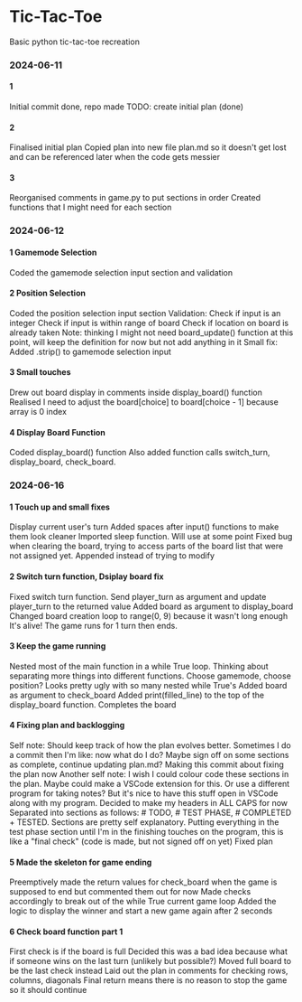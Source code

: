 # Tic-Tac-Toe
 Basic python tic-tac-toe recreation

### 2024-06-11
#### 1
Initial commit done, repo made
TODO: create initial plan (done)

#### 2
Finalised initial plan
Copied plan into new file plan.md so it doesn't get lost and can be referenced later when the code gets messier

#### 3
Reorganised comments in game.py to put sections in order
Created functions that I might need for each section

### 2024-06-12
#### 1 Gamemode Selection
Coded the gamemode selection input section and validation

#### 2 Position Selection
Coded the position selection input section
Validation:
    Check if input is an integer
    Check if input is within range of board
    Check if location on board is already taken
Note: thinking I might not need board_update() function at this point, will keep the definition for now but not add anything in it
Small fix: Added .strip() to gamemode selection input

#### 3 Small touches
Drew out board display in comments inside display_board() function
Realised I need to adjust the board[choice] to board[choice - 1] because array is 0 index

#### 4 Display Board Function
Coded display_board() function
Also added function calls switch_turn, display_board, check_board.

### 2024-06-16
#### 1 Touch up and small fixes
Display current user's turn
Added spaces after input() functions to make them look cleaner
Imported sleep function. Will use at some point
Fixed bug when clearing the board, trying to access parts of the board list that were not assigned yet. Appended instead of trying to modify

#### 2 Switch turn function, Dsiplay board fix
Fixed switch turn function. Send player_turn as argument and update player_turn to the returned value
Added board as argument to display_board
Changed board creation loop to range(0, 9) because it wasn't long enough
It's alive! The game runs for 1 turn then ends.

#### 3 Keep the game running
Nested most of the main function in a while True loop.
Thinking about separating more things into different functions. Choose gamemode, choose position? Looks pretty ugly with so many nested while True's
Added board as argument to check_board
Added print(filled_line) to the top of the display_board function. Completes the board

#### 4 Fixing plan and backlogging
Self note: Should keep track of how the plan evolves better. Sometimes I do a commit then I'm like: now what do I do? Maybe sign off on some sections as complete, continue updating plan.md?
Making this commit about fixing the plan now
Another self note: I wish I could colour code these sections in the plan. Maybe could make a VSCode extension for this. Or use a different program for taking notes? But it's nice to have this stuff open in VSCode along with my program. Decided to make my headers in ALL CAPS for now
Separated into sections as follows: # TODO, # TEST PHASE, # COMPLETED + TESTED.
Sections are pretty self explanatory. Putting everything in the test phase section until I'm in the finishing touches on the program, this is like a "final check" (code is made, but not signed off on yet)
Fixed plan

#### 5 Made the skeleton for game ending
Preemptively made the return values for check_board when the game is supposed to end but commented them out for now
Made checks accordingly to break out of the while True current game loop
Added the logic to display the winner and start a new game again after 2 seconds

#### 6 Check board function part 1
First check is if the board is full
Decided this was a bad idea because what if someone wins on the last turn (unlikely but possible?)
Moved full board to be the last check instead
Laid out the plan in comments for checking rows, columns, diagonals
Final return means there is no reason to stop the game so it should continue